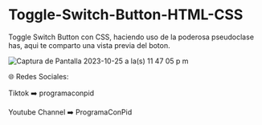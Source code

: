 # Toggle-Switch-Button-HTML-CSS

Toggle Switch Button con CSS, haciendo uso de la poderosa pseudoclase has, aqui te comparto una vista previa del boton.

![Captura de Pantalla 2023-10-25 a la(s) 11 47 05 p m](https://github.com/ProgramaConPid/Toggle-Switch-Button-HTML-CSS/assets/138628056/fc90d4de-d53b-4479-ae23-d1dfd6eb1d61)

🌐 Redes Sociales:

Tiktok ➡️ programaconpid

Youtube Channel ➡️ ProgramaConPid
